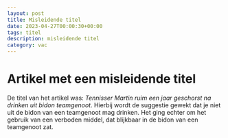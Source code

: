 ```yaml
---
layout: post
title: Misleidende titel
date: 2023-04-27T00:00:30+00:00
tags: titel
description: misleidende titel
category: vac
---
```

# Artikel met een misleidende titel

De titel van het artikel was: _Tennisser Martin ruim een jaar geschorst na drinken uit bidon teamgenoot_.
Hierbij wordt de suggestie gewekt dat je niet uit de bidon van een teamgenoot mag drinken. 
Het ging echter om het gebruik van een verboden middel, dat blijkbaar in de bidon van een teamgenoot zat.
